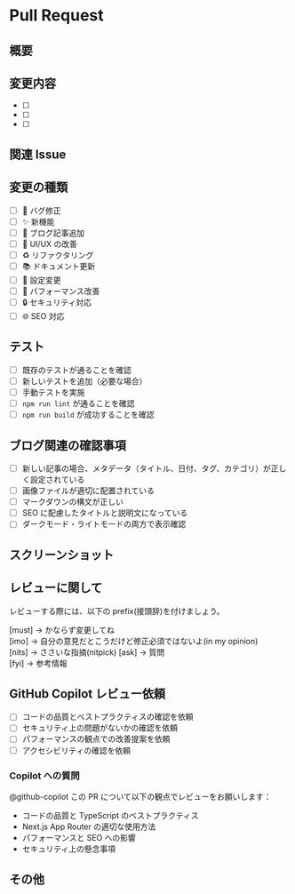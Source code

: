 <!-- I want to review in Japanese. -->

# Pull Request

## 概要

<!-- このPRで何を変更・追加・修正するのかを簡潔に説明してください -->

## 変更内容

<!-- 具体的な変更内容をリストアップしてください -->

- [ ]
- [ ]
- [ ]

## 関連 Issue

<!-- 関連するIssueがあれば記載してください（例: Closes #123, Fixes #456） -->

## 変更の種類

<!-- 該当するものにチェックを入れてください -->

- [ ] 🐛 バグ修正
- [ ] ✨ 新機能
- [ ] 📝 ブログ記事追加
- [ ] 🎨 UI/UX の改善
- [ ] ♻️ リファクタリング
- [ ] 📚 ドキュメント更新
- [ ] 🔧 設定変更
- [ ] 🚀 パフォーマンス改善
- [ ] 🔒 セキュリティ対応
- [ ] 🌐 SEO 対応

## テスト

<!-- テスト関連の確認事項 -->

- [ ] 既存のテストが通ることを確認
- [ ] 新しいテストを追加（必要な場合）
- [ ] 手動テストを実施
- [ ] `npm run lint` が通ることを確認
- [ ] `npm run build` が成功することを確認

## ブログ関連の確認事項

<!-- ブログ特有の確認事項 -->

- [ ] 新しい記事の場合、メタデータ（タイトル、日付、タグ、カテゴリ）が正しく設定されている
- [ ] 画像ファイルが適切に配置されている
- [ ] マークダウンの構文が正しい
- [ ] SEO に配慮したタイトルと説明文になっている
- [ ] ダークモード・ライトモードの両方で表示確認

## スクリーンショット

<!-- UI変更がある場合は、変更前後のスクリーンショットを添付してください -->

## レビューに関して

レビューする際には、以下の prefix(接頭辞)を付けましょう。

<!-- for GitHub Copilot review rule -->

[must] → かならず変更してね  
[imo] → 自分の意見だとこうだけど修正必須ではないよ(in my opinion)  
[nits] → ささいな指摘(nitpick)
[ask] → 質問  
[fyi] → 参考情報

<!-- for GitHub Copilot review  rule-->

## GitHub Copilot レビュー依頼

<!-- GitHub Copilotによるコードレビューを活用するための項目 -->

- [ ] コードの品質とベストプラクティスの確認を依頼
- [ ] セキュリティ上の問題がないかの確認を依頼
- [ ] パフォーマンスの観点での改善提案を依頼
- [ ] アクセシビリティの確認を依頼

### Copilot への質問

<!-- Copilotに特に確認してもらいたい点があれば記載してください -->

@github-copilot この PR について以下の観点でレビューをお願いします：

- コードの品質と TypeScript のベストプラクティス
- Next.js App Router の適切な使用方法
- パフォーマンスと SEO への影響
- セキュリティ上の懸念事項

<!-- for GitHub Copilot review rule -->

## その他

<!-- その他、レビュアーに伝えたいことがあれば記載してください -->
<!-- I want to review in Japanese. -->
